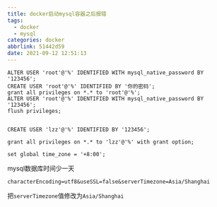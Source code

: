 ```yaml
---
title: docker启动mysql容器之后报错
tags:
  - docker
  - mysql
categories: docker
abbrlink: 51442d59
date: 2021-09-12 12:51:13
---
```



```mysql
ALTER USER 'root'@'%' IDENTIFIED WITH mysql_native_password BY '123456';
CREATE USER 'root'@'%' IDENTIFIED BY '你的密码';
grant all privileges on *.* to 'root'@'%'; 
ALTER USER 'root'@'%' IDENTIFIED WITH mysql_native_password BY '123456';
flush privileges;

```

``` mysql

CREATE USER 'lzz'@'%' IDENTIFIED BY '123456';

grant all privileges on *.* to 'lzz'@'%' with grant option;

set global time_zone = '+8:00';

```

  mysql数据库时间少一天
```
characterEncoding=utf8&useSSL=false&serverTimezone=Asia/Shanghai
```

把`serverTimezone`值修改为`Asia/Shanghai`